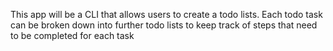 This app will be a CLI that allows users to create a todo lists. Each todo task can be broken down into further todo lists to keep track of 
steps that need to be completed for each task

